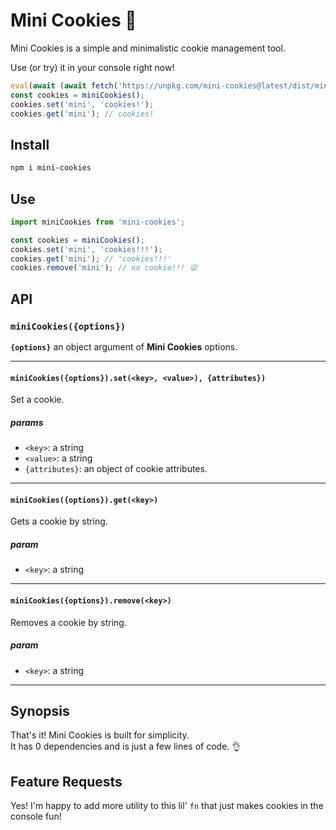# Mini Cookies 🍪

Mini Cookies is a simple and minimalistic cookie management tool.


Use (or try) it in your console right now!

```js
eval(await (await fetch('https://unpkg.com/mini-cookies@latest/dist/mini-cookies.umd.js')).text())
const cookies = miniCookies();
cookies.set('mini', 'cookies!');
cookies.get('mini'); // cookies!
```

## Install

```bash
npm i mini-cookies
```

## Use

```typescript
import miniCookies from 'mini-cookies';

const cookies = miniCookies();
cookies.set('mini', 'cookies!!!');
cookies.get('mini'); // 'cookies!!!'
cookies.remove('mini'); // no cookie!!! 😫
```

## API

### `miniCookies({options})`

**`{options}`** an object argument of **Mini Cookies** options.

---

#### `miniCookies({options}).set(<key>, <value>), {attributes})`

Set a cookie.

##### params

- `<key>`: a string
- `<value>`: a string
- `{attributes}`: an object of cookie attributes.

---

#### `miniCookies({options}).get(<key>)`

Gets a cookie by string.

##### param

- `<key>`: a string

---

#### `miniCookies({options}).remove(<key>)`

Removes a cookie by string.

##### param

- `<key>`: a string

---

## Synopsis

That's it! Mini Cookies is built for simplicity.<br/>
It has 0 dependencies and is just a few lines of code. 👌

## Feature Requests

Yes! I'm happy to add more utility to this lil' `fn` that just makes cookies in the console fun!
